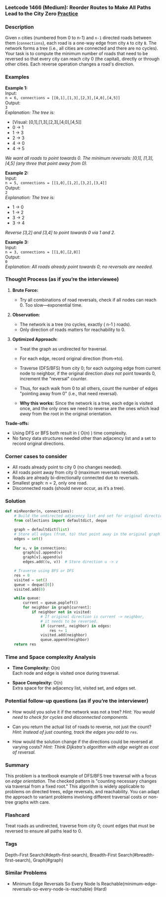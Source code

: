 ### Leetcode 1466 (Medium): Reorder Routes to Make All Paths Lead to the City Zero [Practice](https://leetcode.com/problems/reorder-routes-to-make-all-paths-lead-to-the-city-zero)

### Description  
Given `n` cities (numbered from 0 to n-1) and `n-1` directed roads between them (`connections`), each road is a one-way edge from city `A` to city `B`. The network forms a tree (i.e., all cities are connected and there are no cycles). Your task is to compute the minimum number of roads that need to be reversed so that every city can reach city 0 (the capital), directly or through other cities. Each reverse operation changes a road's direction.

### Examples  

**Example 1:**  
Input:  
`n = 6, connections = [[0,1],[1,3],[2,3],[4,0],[4,5]]`  
Output:  
`3`  
*Explanation: The tree is:*

- [Visual: [0,1],[1,3],[2,3],[4,0],[4,5]]
- 0 → 1
- 1 → 3
- 2 → 3
- 4 → 0
- 4 → 5

*We want all roads to point towards 0. The minimum reversals: [0,1], [1,3], [4,5] (any three that point away from 0).*

**Example 2:**  
Input:  
`n = 5, connections = [[1,0],[1,2],[3,2],[3,4]]`  
Output:  
`2`  
*Explanation: The tree is:*

- 1 → 0
- 1 → 2
- 3 → 2
- 3 → 4

*Reverse [3,2] and [3,4] to point towards 0 via 1 and 2.*

**Example 3:**  
Input:  
`n = 3, connections = [[1,0],[2,0]]`  
Output:  
`0`  
*Explanation: All roads already point towards 0; no reversals are needed.*


### Thought Process (as if you’re the interviewee)  

1. **Brute Force:**  
   - Try all combinations of road reversals, check if all nodes can reach 0. Too slow—exponential time.
   
2. **Observation:**  
   - The network is a tree (no cycles, exactly \( n-1 \) roads).
   - Only direction of roads matters for reachability to 0.
   
3. **Optimized Approach:**  
   - Treat the graph as undirected for traversal.
   - For each edge, record original direction (from->to).
   - Traverse (DFS/BFS) from city 0; for each outgoing edge from current node to neighbor, if the original direction *does not* point towards 0, increment the "reversal" counter.
   - Thus, for each walk from 0 to all others, count the number of edges "pointing away from 0" (i.e., that need reversal).

   - **Why this works:** Since the network is a tree, each edge is visited once, and the only ones we need to reverse are the ones which lead *away* from the root in the original orientation.

**Trade-offs:**  
- Using DFS or BFS both result in \( O(n) \) time complexity.
- No fancy data structures needed other than adjacency list and a set to record original directions.


### Corner cases to consider  
- All roads already point to city 0 (no changes needed).
- All roads point away from city 0 (maximum reversals needed).
- Roads are already bi-directionally connected due to reversals.
- Smallest graph: n = 2, only one road.
- Disconnected roads (should never occur, as it’s a tree).


### Solution

```python
def minReorder(n, connections):
    # Build the undirected adjacency list and set for original directions
    from collections import defaultdict, deque

    graph = defaultdict(list)
    # Store all edges (from, to) that point away in the original graph
    edges = set()
    
    for u, v in connections:
        graph[u].append(v)
        graph[v].append(u)
        edges.add((u, v))  # Store direction u -> v

    # Traverse using BFS or DFS
    res = 0
    visited = set()
    queue = deque([0])
    visited.add(0)

    while queue:
        current = queue.popleft()
        for neighbor in graph[current]:
            if neighbor not in visited:
                # If original direction is current -> neighbor,
                # it needs to be reversed.
                if (current, neighbor) in edges:
                    res += 1
                visited.add(neighbor)
                queue.append(neighbor)
    return res
```


### Time and Space complexity Analysis  

- **Time Complexity:** O(n)  
  Each node and edge is visited once during traversal.

- **Space Complexity:** O(n)  
  Extra space for the adjacency list, visited set, and edges set.


### Potential follow-up questions (as if you’re the interviewer)  

- How would you solve it if the network was not a tree?
  *Hint: You would need to check for cycles and disconnected components.*

- Can you return the actual list of roads to reverse, not just the count?
  *Hint: Instead of just counting, track the edges you add to `res`.*

- How would the solution change if the directions could be reversed at varying costs?
  *Hint: Think Dijkstra's algorithm with edge weight as cost of reversal.*


### Summary

This problem is a textbook example of DFS/BFS tree traversal with a focus on *edge orientation*. The checked pattern is "counting necessary changes via traversal from a fixed root." This algorithm is widely applicable to problems on directed trees, edge reversals, and reachability. You can adapt the approach to variant problems involving different traversal costs or non-tree graphs with care.


### Flashcard
Treat roads as undirected, traverse from city 0; count edges that must be reversed to ensure all paths lead to 0.

### Tags
Depth-First Search(#depth-first-search), Breadth-First Search(#breadth-first-search), Graph(#graph)

### Similar Problems
- Minimum Edge Reversals So Every Node Is Reachable(minimum-edge-reversals-so-every-node-is-reachable) (Hard)